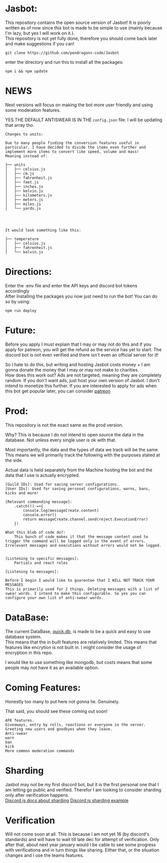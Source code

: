 # Jasbot:

This repository contains the open source version of Jasbot! It is poorly written as of now since this bot is made to be simple to use (mainly because I'm lazy, but yes I will work on it.).		
This repository is not yet fully done, therefore you should come back later and make suggestions if you can!		

```
git clone https://github.com/pendragons-code/Jasbot
```
enter the directory and run this to install all the packages:		
```
npm i && npm update
```

# NEWS
Next versions will focus on making the bot more user friendly and using some moderation features.

YES THE DEFAULT ANTISWEAR IS IN THE `config.json` file. I will be updating that array tho.
```
Changes to units:

Due to many people finding the conversion features useful in particular, I have decided to divide the items even further and implement more items to convert like speed, volume and mass!
Meaning instead of:

├── units
│   ├── celsius.js
│   ├── cm.js
│   ├── fahrenheit.js
│   ├── feet.js
│   ├── inches.js
│   ├── kelvin.js
│   ├── kilometers.js
│   ├── meters.js
│   ├── miles.js
│   └── yards.js




It would look something like this:

├── temperature
│   ├── celsius.js
│   ├── fahrenheit.js
│   └── kelvin.js
```





# Directions:
Enter the .env file and enter the API keys and discord bot tokens accordingly				
After Installing the packages you now just need to run the bot! You can do so by using:			
```
npm run deploy
```

# Future:
Before you apply I must explain that I may or may not do this and if you apply for patreon, you will get the refund as the service has yet to start. The discord bot is not even verified and there isn't even an official server for it!

So I hate to do this, but writing and hosting Jasbot costs money + I am gonna donate the money that I may or may not make to charities.		
How does this work out? Ads are not targeted, meaning they are completely random. If you don't want ads, just host your own version of Jasbot. I don't intend to monetize this further. If you are interested to apply for ads when this bot get popular later, you can consider [patreon](https://www.patreon.com/Pendragonscode/membership)

# Prod:
This repository is not the exact same as the prod version.				

Why? This is because I do not intend to open source the data in the database. Not unless every single user is ok with that.					

Most importantly, the data and the types of data we track will be the same. This means we will primarily track the following with the purposes stated at the side.				

Actual data is held separately from the Machine hosting the bot and the data that I use is actually encrypted.					
```
[Guild IDs]: Used for saving server configurations.
[User IDs]: Used for saving personal configurations, warns, bans, kicks and more!

[Relevant commanding message]: 
	.catch(() =>{
		console.log(messageCreate.content)
		console.error()
		return messageCreate.channel.send(reject.ExecutionError)
	})

What this blob of code do?:
	This bunch of code makes it that the message content used to trigger the command will be logged only in the event of errors. Irrelevant messages and executions without errors would not be logged.


[Listening to specific messages]:
	Partials and react roles

[Listening to messages]:

Before I begin I would like to guarentee that I WILL NOT TRACK YOUR MESSAGES
This is primarily used for 2 things. Deleting messages with a list of swear words. I intend to make this configurable. So yes you can configure your own list of anti-swear words.
```

# DataBase:
The current DataBase, [quick.db](https://github.com/plexidev/quick.db/issues/250), is made to be a quick and easy to use database system.				
This means that the in built features are relatively limited. This means that features like encrytion is not built in. I might consider the usage of encryption in this repo.				

I would like to use something like mongodb, but costs means that some people may not have it as an available option.			

# Coming Features:
Honestly too many to put here not gonna lie. Genuinely.					

That said, you should see these coming out soon!			

```
AFK features.
Giveaways, entry by rolls, reactions or everyone in the server.
Greeting new users and goodbyes when they leave.
Anti-swear
warn
ban
kick
More common moderation commands
```

# Sharding
Jasbot may not be my first discord bot, but it is the first personal one that I am letting go public and verified. Therefor I am looking to consider sharding only after verification happens.		
[Discord js docs about sharding](https://discordjs.guide/sharding/#when-to-shard)
[Discord js sharding example](https://github.com/discordjs/guide/tree/main/code-samples/sharding/getting-started)

# Verification
Will not come soon at all. This is because I am not yet 16 (by discord's standards) and will have to wait till late dec for attempt of verification.
Only after that, about next year january would I be cable to see some progress with verificationa and in turn things like sharing. Either that, or the situation changes and I use the teams features.


